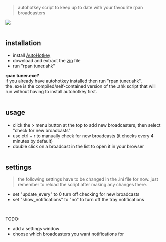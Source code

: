 > autohotkey script to keep up to date with your favourite rpan broadcasters   

<a href="url"><img src="https://i.imgur.com/Dtimf7V.png"></a><br></br>  

## installation  
- install [AutoHotkey](https://www.autohotkey.com)  
- download and extract the [zip](https://github.com/davebrny/rpan-tuner/archive/master.zip) file  
- run "rpan tuner.ahk"  

**rpan tuner.exe?**   
if you already have autohotkey installed then run "rpan tuner.ahk".  
the .exe is the compiled/self-contained version of the .ahk script that will run without having to install autohotkey first.   
&nbsp;

## usage  

- click the > menu button at the top to add new broadcasters, then select "check for new broadcasts"  
- use ctrl + r to manually check for new broadcasts (it checks every 4 minutes by default)  
- double click on a broadcast in the list to open it in your browser  
&nbsp;

## settings  

> the following settings have to be changed in the .ini file for now. just remember to reload the script after making any changes there.  

- set "update_every" to 0 turn off checking for new broadcasts  
- set "show_notifications" to "no" to turn off the tray notifications  

&nbsp;  

TODO:   
- add a settings window  
- choose which broadcasters you want notifications for  